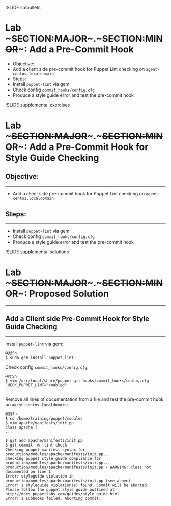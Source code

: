 !SLIDE smbullets
# Lab ~~~SECTION:MAJOR~~~.~~~SECTION:MINOR~~~: Add a Pre-Commit Hook

* Objective:
 * Add a client side pre-commit hook for Puppet Lint checking on `agent-centos.localdomain`
* Steps:
 * Install `puppet-lint` via gem
 * Check config `commit_hooks/config.cfg`
 * Produce a style guide error and test the pre-commit hook


!SLIDE supplemental exercises
# Lab ~~~SECTION:MAJOR~~~.~~~SECTION:MINOR~~~: Add a Pre-Commit Hook for Style Guide Checking

## Objective:

****

* Add a client side pre-commit hook for Puppet Lint checking on `agent-centos.localdomain`

## Steps:

****

* Install `puppet-lint` via gem
* Check config `commit_hooks/config.cfg`
* Produce a style guide error and test the pre-commit hook


!SLIDE supplemental solutions
# Lab ~~~SECTION:MAJOR~~~.~~~SECTION:MINOR~~~: Proposed Solution

****

## Add a Client side Pre-Commit Hook for Style Guide Checking

****

Install `puppet-lint` via gem:

    @@@Sh
    $ sudo gem install puppet-lint

Check config `commit_hooks/config.cfg`:

    @@@Sh
    $ vim /usr/local/share/puppet-git-hooks/commit_hooks/config.cfg
    CHECK_PUPPET_LINT="enabled"
    ...

Remove all lines of documentation from a file and test the pre-commit hook on `agent-centos.localdomain`:

    @@@Sh
    $ cd /home/training/puppet/modules
    $ vim apache/manifests/init.pp
    class apache {
    ...

    $ git add apache/manifests/init.pp
    $ git commit -m 'lint check'
    Checking puppet manifest syntax for production/modules/apache/manifests/init.pp...
    Checking puppet style guide compliance for production/modules/apache/manifests/init.pp...
    production/modules/apache/manifests/init.pp - WARNING: class not documented on line 1
    Error: styleguide violation in production/modules/apache/manifests/init.pp (see above)
    Error: 1 styleguide violation(s) found. Commit will be aborted.
    Please follow the puppet style guide outlined at:
    http://docs.puppetlabs.com/guides/style_guide.html
    Error: 1 subhooks failed. Aborting commit.
